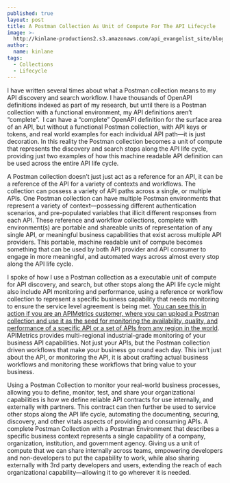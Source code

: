 ```yaml
---
published: true
layout: post
title: A Postman Collection As Unit of Compute For The API Lifecycle
image: >-
  http://kinlane-productions2.s3.amazonaws.com/api_evangelist_site/blog/apimetrics_monitoring_home_page.png
author:
  name: kinlane
tags:
  - Collections
  - Lifecycle
---
```

I have written several times about what a Postman collection means to my API discovery and search workflow. I have thousands of OpenAPI definitions indexed as part of my research, but until there is a Postman collection with a functional environment, my API definitions aren’t “complete”.  I can have a “complete” OpenAPI definition for the surface area of an API, but without a functional Postman collection, with API keys or tokens, and real world examples for each individual API path—it is just decoration. In this reality the Postman collection becomes a unit of compute that represents the discovery and search stops along the API life cycle, providing just two examples of how this machine readable API definition can be used across the entire API life cycle. 

A Postman collection doesn’t just just act as a reference for an API, it can be a reference of the API for a variety of contexts and workflows. The collection can possess a variety of API paths across a single, or multiple APIs. One Postman collection can have multiple Postman environments that represent a variety of context—possessing different authentication scenarios, and pre-populated variables that illicit different responses from each API. These reference and workflow collections, complete with environment(s) are portable and shareable units of representation of any single API, or meaningful business capabilities that exist across multiple API providers. This portable, machine readable unit of compute becomes something that can be used by both API provider and API consumer to engage in more meaningful, and automated ways across almost every stop along the API life cycle. 

I spoke of how I use a Postman collection as a executable unit of compute for API discovery, and search, but other stops along the API life cycle might also include API monitoring and performance, using a reference or workflow collection to represent a specific business capability that needs monitoring to ensure the service level agreement is being met. [You can see this in action if you are an APIMetrics customer, where you can upload a Postman collection and use it as the seed for monitoring the availability, quality, and performance of a specific API or a set of APIs from any region in the world](https://blog.postman.com/2019/10/22/how-to-use-postman-apimetrics/). APIMetrics provides multi-regional industrial-grade monitoring of your business API capabilities. Not just your APIs, but the Postman collection driven workflows that make your business go round each day. This isn’t just about the API, or monitoring the API, it is about crafting actual business workflows and monitoring these workflows that bring value to your business.

Using a Postman Collection to monitor your real-world business processes, allowing you to define, monitor, test, and share your organizational capabilities is how we define reliable API contracts for use internally, and externally with partners. This contract can then further be used to service other stops along the API life cycle, automating the documenting, securing, discovery, and other vitals aspects of providing and consuming APIs. A complete Postman Collection with a Postman Environment that describes a specific business context represents a single capability of a company, organization, institution, and government agency. Giving us a unit of compute that we can share internally across teams, empowering developers and non-developers to put the capability to work, while also sharing externally with 3rd party developers and users, extending the reach of each organizational capability—allowing it to go wherever it is needed.